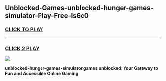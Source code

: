 
## Unblocked-Games-unblocked-hunger-games-simulator-Play-Free-ls6c0
<h3>
<a href="https://premium76.site?title=unblocked-hunger-games-simulator&ref=18A1">CLICK TO PLAY</a></h3>
<hr>

<h3>
<a href="https://premium76.site?title=unblocked-hunger-games-simulator&ref=18A1">CLICK 2 PLAY</a>
  
</h3>

<a href="https://premium76.site?title=unblocked-hunger-games-simulator&ref=18A1"><img src="https://clearcache.store/games.png"></a>


**unblocked-hunger-games-simulator games unblocked: Your Gateway to Fun and Accessible Online Gaming**

